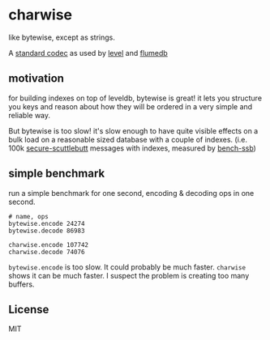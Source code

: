 # charwise

like bytewise, except as strings.

A [standard codec](https://github.com/level/codec#encoding-format)
as used by [level](https://github.com/level) and [flumedb](https://github.com/flumedb)

## motivation

for building indexes on top of leveldb, bytewise is great!
it lets you structure you keys and reason about how they
will be ordered in a very simple and reliable way.

But bytewise is too slow! it's slow enough to have quite visible
effects on a bulk load on a reasonable sized database with a couple
of indexes.
(i.e. 100k [secure-scuttlebutt](https://github.com/ssbc/secure-scuttlebutt) messages with indexes, measured by [bench-ssb](https://github.com/ssbc/bench-ssb))


## simple benchmark

run a simple benchmark for one second, encoding & decoding ops
in one second.

```
# name, ops
bytewise.encode 24274
bytewise.decode 86983

charwise.encode 107742
charwise.decode 74076
```

`bytewise.encode` is too slow. It could probably be much faster.
`charwise` shows it can be much faster. I suspect the problem
is creating too many buffers.

## License

MIT





